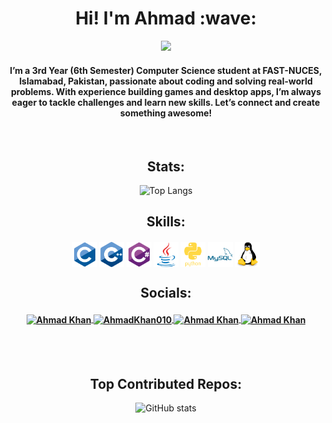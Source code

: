 <h1 align="center">Hi! I'm Ahmad :wave:</h1>
<p align="center">
  <a href="https://git.io/typing-svg">
    <img src="https://readme-typing-svg.herokuapp.com?font=Courier&pause=1000&color=18EBF7&width=435&lines=Computer+Science+Student;Problem+Solver;Game+Developer;Always+Learning¢er=true&width=500&height=50">
  </a>
</p>
<h4 align="center">
  I’m a 3rd Year (6th Semester) Computer Science student at FAST-NUCES, Islamabad, Pakistan, passionate about coding and solving real-world problems. With experience building games and desktop apps, I’m always eager to tackle challenges and learn new skills. Let’s connect and create something awesome!
</h4>
<br>

<h2 align="center">Stats:</h2>
<p align="center">
  <img src="https://github-readme-stats.vercel.app/api/top-langs/?username=AhmadKhan010&langs_count=8&theme=dark&layout=compact" alt="Top Langs"/>
</p>

<h2 align="center">Skills:</h2>
<h4 align="center">
  <img align="center" alt="C" width="40px" src="https://raw.githubusercontent.com/devicons/devicon/master/icons/c/c-original.svg"/>
  <img align="center" alt="C++" width="40px" src="https://raw.githubusercontent.com/devicons/devicon/master/icons/cplusplus/cplusplus-original.svg"/>
  <img align="center" alt="C#" width="40px" src="https://raw.githubusercontent.com/devicons/devicon/master/icons/csharp/csharp-original.svg"/>
  <img align="center" alt="Java" width="40px" src="https://raw.githubusercontent.com/devicons/devicon/master/icons/java/java-original.svg"/>
  <img align="center" alt="Python" width="40px" src="https://github.com/devicons/devicon/blob/master/icons/python/python-plain-wordmark.svg"/>
  <img align="center" alt="SQL" width="40px" src="https://github.com/devicons/devicon/blob/master/icons/mysql/mysql-plain-wordmark.svg"/>
  <img align="center" alt="Linux" width="40px" src="https://raw.githubusercontent.com/devicons/devicon/master/icons/linux/linux-original.svg"/>
</h4>

<h2 align="center">Socials:</h2>
<h4 align="center">
  <a href="https://www.linkedin.com/in/ahmad-khan-252abb281/" target="blank">
    <img align="center" src="https://raw.githubusercontent.com/rahuldkjain/github-profile-readme-generator/master/src/images/icons/Social/linked-in-alt.svg" alt="Ahmad Khan" height="30" width="40" />
  </a>
  <a href="https://github.com/AhmadKhan010" target="blank">
    <img align="center" src="https://raw.githubusercontent.com/rahuldkjain/github-profile-readme-generator/master/src/images/icons/Social/github.svg" alt="AhmadKhan010" height="30" width="40" />
  </a>
  <!-- Optional: Add your Twitter link here -->
  <a href="https://twitter.com/[YOUR_TWITTER_HANDLE]" target="blank">
    <img align="center" src="https://raw.githubusercontent.com/rahuldkjain/github-profile-readme-generator/master/src/images/icons/Social/twitter.svg" alt="Ahmad Khan" height="30" width="40" />
  </a>
  <!-- Optional: Add your Instagram link here -->
  <a href="https://www.instagram.com/[YOUR_INSTAGRAM_HANDLE]/" target="blank">
    <img align="center" src="https://raw.githubusercontent.com/rahuldkjain/github-profile-readme-generator/master/src/images/icons/Social/instagram.svg" alt="Ahmad Khan" height="30" width="40" />
  </a>
</h4>
<br><br>

<h2 align="center">Top Contributed Repos:</h2>
<div align="center">
  <img src="https://github-readme-stats.vercel.app/api?username=AhmadKhan010&limit=5&theme=dark&include_all_commits=true" alt="GitHub stats"/>
</div>
